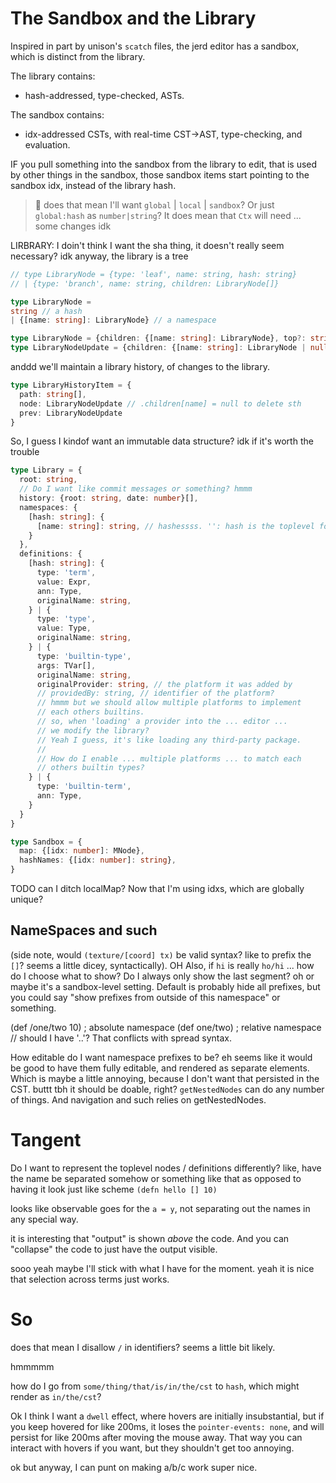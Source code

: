 # The Sandbox and the Library

Inspired in part by unison's `scatch` files, the jerd editor has a sandbox,
which is distinct from the library.

The library contains:
- hash-addressed, type-checked, ASTs.

The sandbox contains:
- idx-addressed CSTs, with real-time CST->AST, type-checking, and evaluation.

IF you pull something into the sandbox from the library to edit, that is
used by other things in the sandbox, those sandbox items start pointing to the sandbox idx, instead of the library hash.

> 🤔 does that mean I'll want `global` | `local` | `sandbox`? Or just `global:hash` as `number|string`?
> It does mean that `Ctx` will need ... some changes idk


LIRBRARY:
I doin't think I want the sha thing, it doesn't really seem necessary? idk
anyway, the library is a tree
```ts
// type LibraryNode = {type: 'leaf', name: string, hash: string}
// | {type: 'branch', name: string, children: LibraryNode[]}

type LibraryNode =
string // a hash
| {[name: string]: LibraryNode} // a namespace

type LibraryNode = {children: {[name: string]: LibraryNode}, top?: string}
type LibraryNodeUpdate = {children: {[name: string]: LibraryNode | null}, top?: string}

```

anddd we'll maintain a library history, of changes to the library.
```ts
type LibraryHistoryItem = {
  path: string[],
  node: LibraryNodeUpdate // .children[name] = null to delete sth
  prev: LibraryNodeUpdate
}
```

So, I guess I kindof want an immutable data structure?
idk if it's worth the trouble

```ts
type Library = {
  root: string,
  // Do I want like commit messages or something? hmmm
  history: {root: string, date: number}[],
  namespaces: {
    [hash: string]: {
      [name: string]: string, // hashessss. '': hash is the toplevel for that ns
    }
  },
  definitions: {
    [hash: string]: {
      type: 'term',
      value: Expr,
      ann: Type,
      originalName: string,
    } | {
      type: 'type',
      value: Type,
      originalName: string,
    } | {
      type: 'builtin-type',
      args: TVar[],
      originalName: string,
      originalProvider: string, // the platform it was added by
      // providedBy: string, // identifier of the platform?
      // hmmm but we should allow multiple platforms to implement
      // each others builtins.
      // so, when 'loading' a provider into the ... editor ...
      // we modify the library?
      // Yeah I guess, it's like loading any third-party package.
      //
      // How do I enable ... multiple platforms ... to match each
      // others builtin types?
    } | {
      type: 'builtin-term',
      ann: Type,
    }
  }
}

type Sandbox = {
  map: {[idx: number]: MNode},
  hashNames: {[idx: number]: string},
}

```


TODO can I ditch localMap? Now that I'm using idxs, which are globally unique?



## NameSpaces and such


(side note, would `(texture/[coord] tx)` be valid syntax? like to prefix the `[]`? seems a little dicey, syntactically).
OH Also, if `hi` is really `ho/hi` ... how do I choose what to show?
Do I always only show the last segment?
oh or maybe it's a sandbox-level setting. Default is probably hide all prefixes, but you could say "show prefixes from outside of this namespace" or something.

(def /one/two 10) ; absolute namespace
(def one/two) ; relative namespace
// should I have '..'? That conflicts with spread syntax.

How editable do I want namespace prefixes to be?
eh seems like it would be good to have them fully editable, and
rendered as separate elements. Which is maybe a little annoying,
because I don't want that persisted in the CST.
buttt tbh it should be doable, right?
`getNestedNodes` can do any number of things. And navigation and such
relies on getNestedNodes.


# Tangent

Do I want to represent the toplevel nodes / definitions differently?
like, have the name be separated somehow
or something like that
as opposed to having it look just like scheme `(defn hello [] 10)`

looks like observable goes for the `a = y`, not separating out the names in any special way.

it is interesting that "output" is shown *above* the code. And you can "collapse" the code to just have the output visible.

sooo
yeah maybe I'll stick with what I have for the moment.
yeah it is nice that selection across terms just works.


# So

does that mean I disallow `/` in identifiers?
seems a little bit likely.

hmmmmm

how do I go from
`some/thing/that/is/in/the/cst`
to
`hash`, which might render as `in/the/cst`?


Ok I think I want a `dwell` effect, where hovers are initially insubstantial,
but if you keep hovered for like 200ms, it loses the `pointer-events: none`, and will persist for like 200ms after moving the mouse away.
That way you can interact with hovers if you want, but they shouldn't get too annoying.

ok but anyway, I can punt on making a/b/c work super nice.

